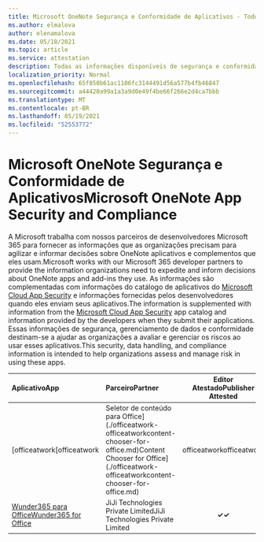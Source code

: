```yaml
---
title: Microsoft OneNote Segurança e Conformidade de Aplicativos - Todos os Aplicativos
ms.author: elmalova
author: elenamalova
ms.date: 05/18/2021
ms.topic: article
ms.service: attestation
description: Todas as informações disponíveis de segurança e conformidade para todos os aplicativos Microsoft OneNote.
localization_priority: Normal
ms.openlocfilehash: 65f850b61ac1106fc3144491d56a577b4fb46847
ms.sourcegitcommit: a44420a99a1a3a9d0e49f4be66f266e2d4ca7bbb
ms.translationtype: MT
ms.contentlocale: pt-BR
ms.lasthandoff: 05/19/2021
ms.locfileid: "52553772"
---
```

# <a name="microsoft-onenote-app-security-and-compliance"></a><span data-ttu-id="5fc12-103">Microsoft OneNote Segurança e Conformidade de Aplicativos</span><span class="sxs-lookup"><span data-stu-id="5fc12-103">Microsoft OneNote App Security and Compliance</span></span>

<span data-ttu-id="5fc12-104">A Microsoft trabalha com nossos parceiros de desenvolvedores Microsoft 365 para fornecer as informações que as organizações precisam para agilizar e informar decisões sobre OneNote aplicativos e complementos que eles usam.</span><span class="sxs-lookup"><span data-stu-id="5fc12-104">Microsoft works with our Microsoft 365 developer partners to provide the information organizations need to expedite and inform decisions about OneNote apps and add-ins they use.</span></span> <span data-ttu-id="5fc12-105">As informações são complementadas com informações do catálogo de aplicativos do [Microsoft Cloud App Security](https://www.microsoft.com/en-us/enterprise-mobility-security/cloud-app-security) e informações fornecidas pelos desenvolvedores quando eles enviam seus aplicativos.</span><span class="sxs-lookup"><span data-stu-id="5fc12-105">The information is supplemented with information from the [Microsoft Cloud App Security](https://www.microsoft.com/en-us/enterprise-mobility-security/cloud-app-security) app catalog and information provided by the developers when they submit their applications.</span></span> <span data-ttu-id="5fc12-106">Essas informações de segurança, gerenciamento de dados e conformidade destinam-se a ajudar as organizações a avaliar e gerenciar os riscos ao usar esses aplicativos.</span><span class="sxs-lookup"><span data-stu-id="5fc12-106">This security, data handling, and compliance information is intended to help organizations assess and manage risk in using these apps.</span></span>

| <span data-ttu-id="5fc12-107">**Aplicativo**</span><span class="sxs-lookup"><span data-stu-id="5fc12-107">**App**</span></span> | <span data-ttu-id="5fc12-108">**Parceiro**</span><span class="sxs-lookup"><span data-stu-id="5fc12-108">**Partner**</span></span> | <span data-ttu-id="5fc12-109">**Editor Atestado**</span><span class="sxs-lookup"><span data-stu-id="5fc12-109">**Publisher Attested**</span></span> | <span data-ttu-id="5fc12-110">**Certificado**</span><span class="sxs-lookup"><span data-stu-id="5fc12-110">**Certified**</span></span> |
|:--------|:------------|:----------------------:|:-------------:|
| <span data-ttu-id="5fc12-111">[officeatwork</span><span class="sxs-lookup"><span data-stu-id="5fc12-111">[officeatwork</span></span> | <span data-ttu-id="5fc12-112">Seletor de conteúdo para Office](./officeatwork-officeatworkcontent-chooser-for-office.md)</span><span class="sxs-lookup"><span data-stu-id="5fc12-112">Content Chooser for Office](./officeatwork-officeatworkcontent-chooser-for-office.md)</span></span> | <span data-ttu-id="5fc12-113">officeatwork</span><span class="sxs-lookup"><span data-stu-id="5fc12-113">officeatwork</span></span> | <span data-ttu-id="5fc12-114">**✓**</span><span class="sxs-lookup"><span data-stu-id="5fc12-114">**✓**</span></span> | <img alt="Certified application badge" src="../media/certified-badge.png" height="25" width="25" /> |
| [<span data-ttu-id="5fc12-115">Wunder365 para Office</span><span class="sxs-lookup"><span data-stu-id="5fc12-115">Wunder365 for Office</span></span>](./jiji-technologies-private-limited-wunder365-for-office.md) | <span data-ttu-id="5fc12-116">JiJi Technologies Private Limited</span><span class="sxs-lookup"><span data-stu-id="5fc12-116">JiJi Technologies Private Limited</span></span> | <span data-ttu-id="5fc12-117">**✓**</span><span class="sxs-lookup"><span data-stu-id="5fc12-117">**✓**</span></span> |  |
